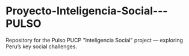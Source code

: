# Proyecto-Inteligencia-Social---PULSO
Repository for the Pulso PUCP "Inteligencia Social" project — exploring Peru’s key social challenges.
